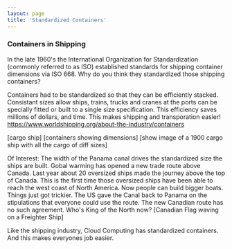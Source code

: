 ```yaml
---
layout: page
title: 'Standardized Containers'
---
```


### Containers in Shipping

In the late 1960's the International Organization for Standardization (commonly referred to as ISO) established standards for shipping container dimensions via ISO 668. Why do you think they standardized those shipping containers? 

Containers had to be standardized so that they can be efficiently stacked. Consistant sizes allow ships, trains, trucks and cranes at the ports can be specially fitted or built to a single size specification. This efficiency saves millions of dollars, and time. This makes shipping and transporation easier!  https://www.worldshipping.org/about-the-industry/containers 

[cargo ship] [containers showing dimensions] [show image of a 1900 cargo ship with all the cargo of diff sizes]

Of Interest: The width of the Panama canal drives the standardized size the ships are built. Gobal warming has opened a new trade route above Canada. Last year about 20 oversized ships made the journey above the top of Canada. This is the first time those oversized ships have been able to reach the west coast of North America. Now people can build bigger boats. Things just got trickier. The US gave the Canal back to Panama on the stipulations that everyone could use the route. The new Canadian route has no such agreement. Who's King of the North now?  [Canadian Flag waving on a Freighter Ship]

Like the shipping industry, Cloud Computing has standardized containers. And this makes everyones job easier.  